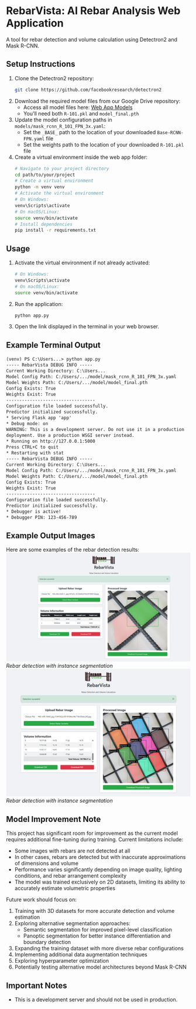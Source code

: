 # RebarVista: AI Rebar Analysis Web Application
A tool for rebar detection and volume calculation using Detectron2 and Mask R-CNN. 
## Setup Instructions
1. Clone the Detectron2 repository:
   ```bash
   git clone https://github.com/facebookresearch/detectron2
   ```
2. Download the required model files from our Google Drive repository:
   - Access all model files here: [Web App Models](https://drive.google.com/drive/folders/1bXmBKyZlDxDyZifHVBVSFXJZoFofEVYZ?usp=sharing)
   - You'll need both `R-101.pkl` and `model_final.pth`
3. Update the model configuration paths in `models/mask_rcnn_R_101_FPN_3x.yaml`:
   - Set the `_BASE_` path to the location of your downloaded `Base-RCNN-FPN.yaml` file
   - Set the weights path to the location of your downloaded `R-101.pkl` file
4. Create a virtual environment inside the web app folder:
   ```bash
   # Navigate to your project directory
   cd path/to/your/project
   # Create a virtual environment
   python -m venv venv
   # Activate the virtual environment
   # On Windows:
   venv\Scripts\activate
   # On macOS/Linux:
   source venv/bin/activate
   # Install dependencies
   pip install -r requirements.txt
   ```
## Usage
1. Activate the virtual environment if not already activated:
   ```bash
   # On Windows:
   venv\Scripts\activate
   # On macOS/Linux:
   source venv/bin/activate
   ```
2. Run the application:
   ```bash
   python app.py
   ```
3. Open the link displayed in the terminal in your web browser.
## Example Terminal Output
```
(venv) PS C:\Users...> python app.py 
----- RebarVista DEBUG INFO -----
Current Working Directory: C:\Users...
Model Config Path: C:/Users/.../model/mask_rcnn_R_101_FPN_3x.yaml
Model Weights Path: C:/Users/.../model/model_final.pth
Config Exists: True
Weights Exist: True
----------------------------------
Configuration file loaded successfully.
Predictor initialized successfully.
* Serving Flask app 'app'
* Debug mode: on
WARNING: This is a development server. Do not use it in a production deployment. Use a production WSGI server instead.
* Running on http://127.0.0.1:5000
Press CTRL+C to quit
* Restarting with stat
----- RebarVista DEBUG INFO -----
Current Working Directory: C:\Users...
Model Config Path: C:/Users/.../model/mask_rcnn_R_101_FPN_3x.yaml 
Model Weights Path: C:/Users/.../model/model_final.pth
Config Exists: True
Weights Exist: True
----------------------------------
Configuration file loaded successfully.
Predictor initialized successfully.
* Debugger is active!
* Debugger PIN: 123-456-789
```
## Example Output Images
Here are some examples of the rebar detection results:
![Rebar Detection Example 1](Example%20Output%20Images/output1.png)
*Rebar detection with instance segmentation*
![Rebar Detection Example 2](Example%20Output%20Images/output2.png)
*Rebar detection with instance segmentation*

## Model Improvement Note
This project has significant room for improvement as the current model requires additional fine-tuning during training. Current limitations include:
- Some images with rebars are not detected at all
- In other cases, rebars are detected but with inaccurate approximations of dimensions and volume
- Performance varies significantly depending on image quality, lighting conditions, and rebar arrangement complexity
- The model was trained exclusively on 2D datasets, limiting its ability to accurately estimate volumetric properties

Future work should focus on:
1. Training with 3D datasets for more accurate detection and volume estimation
2. Exploring alternative segmentation approaches:
   - Semantic segmentation for improved pixel-level classification
   - Panoptic segmentation for better instance differentiation and boundary detection
3. Expanding the training dataset with more diverse rebar configurations
4. Implementing additional data augmentation techniques
5. Exploring hyperparameter optimization
6. Potentially testing alternative model architectures beyond Mask R-CNN

## Important Notes
- This is a development server and should not be used in production.
